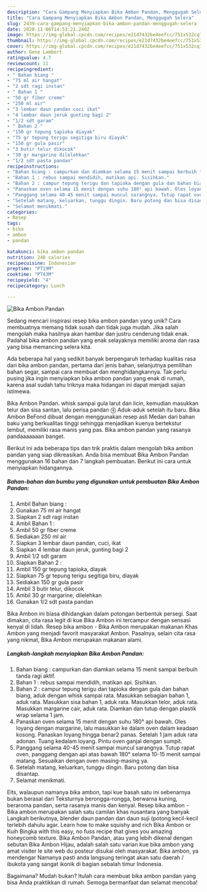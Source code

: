 ```yaml
---
description: "Cara Gampang Menyiapkan Bika Ambon Pandan, Menggugah Selera"
title: "Cara Gampang Menyiapkan Bika Ambon Pandan, Menggugah Selera"
slug: 2439-cara-gampang-menyiapkan-bika-ambon-pandan-menggugah-selera
date: 2020-11-06T14:53:21.240Z
image: https://img-global.cpcdn.com/recipes/e21d7432be4eefcc/751x532cq70/bika-ambon-pandan-foto-resep-utama.jpg
thumbnail: https://img-global.cpcdn.com/recipes/e21d7432be4eefcc/751x532cq70/bika-ambon-pandan-foto-resep-utama.jpg
cover: https://img-global.cpcdn.com/recipes/e21d7432be4eefcc/751x532cq70/bika-ambon-pandan-foto-resep-utama.jpg
author: Gene Lambert
ratingvalue: 4.7
reviewcount: 11
recipeingredient:
- " Bahan biang "
- "75 ml air hangat"
- "2 sdt ragi instan"
- " Bahan 1 "
- "50 gr fiber creme"
- "250 ml air"
- "3 lembar daun pandan cuci ikat"
- "4 lembar daun jeruk gunting bagi 2"
- "1/2 sdt garam"
- " Bahan 2 "
- "150 gr tepung tapioka diayak"
- "75 gr tepung terigu segitiga biru diayak"
- "150 gr gula pasir"
- "3 butir telur dikocok"
- "30 gr margarine dilelehkan"
- "1/2 sdt pasta pandan"
recipeinstructions:
- "Bahan biang : campurkan dan diamkan selama 15 menit sampai berbuih tanda ragi aktif."
- "Bahan 1 : rebus sampai mendidih, matikan api. Sisihkan."
- "Bahan 2 : campur tepung terigu dan tapioka dengan gula dan bahan biang, aduk dengan whisk sampai rata. Masukkan sebagian bahan 1, aduk rata. Masukkan sisa bahan 1, aduk rata. Masukkan telor, aduk rata. Masukkan margarine cair, aduk rata. Diamkan dan tutup dengan plastik wrap selama 1 jam."
- "Panaskan oven selama 15 menit dengan suhu 180° api bawah. Oles loyang dengan margarine, lalu masukkan ke dalam oven dalam keadaan kosong. Panaskan loyang hingga benar2 panas. Setelah 1 jam aduk rata adonan. Tuang kedalam loyang. Pintu oven ganjal dengan sumpit."
- "Panggang selama 40-45 menit sampai muncul sarangnya. Tutup rapat oven, panggang dengan api atas bawah 180° selama 10-15 menit sampai matang. Sesuaikan dengan oven masing-masing ya."
- "Setelah matang, keluarkan, tunggu dingin. Baru potong dan bisa disantap."
- "Selamat menikmati."
categories:
- Resep
tags:
- bika
- ambon
- pandan

katakunci: bika ambon pandan 
nutrition: 248 calories
recipecuisine: Indonesian
preptime: "PT19M"
cooktime: "PT43M"
recipeyield: "4"
recipecategory: Lunch

---
```



![Bika Ambon Pandan](https://img-global.cpcdn.com/recipes/e21d7432be4eefcc/751x532cq70/bika-ambon-pandan-foto-resep-utama.jpg)

Sedang mencari inspirasi resep bika ambon pandan yang unik? Cara membuatnya memang tidak susah dan tidak juga mudah. Jika salah mengolah maka hasilnya akan hambar dan justru cenderung tidak enak. Padahal bika ambon pandan yang enak selayaknya memiliki aroma dan rasa yang bisa memancing selera kita.

Ada beberapa hal yang sedikit banyak berpengaruh terhadap kualitas rasa dari bika ambon pandan, pertama dari jenis bahan, selanjutnya pemilihan bahan segar, sampai cara membuat dan menghidangkannya. Tak perlu pusing jika ingin menyiapkan bika ambon pandan yang enak di rumah, karena asal sudah tahu triknya maka hidangan ini dapat menjadi sajian istimewa.

Bika Ambon Pandan. whisk sampai gula larut dan licin, kemudian masukkan telur dan sisa santan, lalu perisa pandan ⓸ Aduk-aduk setelah itu baru. Bika Ambon BeFond dibuat dengan menggunakan resep asli Medan dari bahan baku yang berkualitas tinggi sehingga menjadikan kuenya bertekstur lembut, memiliki rasa manis yang pas. Bika ambon pandan yang rasanya pandaaaaaaan banget.


Berikut ini ada beberapa tips dan trik praktis dalam mengolah bika ambon pandan yang siap dikreasikan. Anda bisa membuat Bika Ambon Pandan menggunakan 16 bahan dan 7 langkah pembuatan. Berikut ini cara untuk menyiapkan hidangannya.

<!--inarticleads1-->

##### Bahan-bahan dan bumbu yang digunakan untuk pembuatan Bika Ambon Pandan:

1. Ambil  Bahan biang :
1. Gunakan 75 ml air hangat
1. Siapkan 2 sdt ragi instan
1. Ambil  Bahan 1 :
1. Ambil 50 gr fiber creme
1. Sediakan 250 ml air
1. Siapkan 3 lembar daun pandan, cuci, ikat
1. Siapkan 4 lembar daun jeruk, gunting bagi 2
1. Ambil 1/2 sdt garam
1. Siapkan  Bahan 2 :
1. Ambil 150 gr tepung tapioka, diayak
1. Siapkan 75 gr tepung terigu segitiga biru, diayak
1. Sediakan 150 gr gula pasir
1. Ambil 3 butir telur, dikocok
1. Ambil 30 gr margarine, dilelehkan
1. Gunakan 1/2 sdt pasta pandan


Bika Ambon ini biasa dihidangkan dalam potongan berbentuk persegi. Saat dimakan, cita rasa legit di kue Bika Ambon ini tercampur dengan sensasi kenyal di lidah. Resep bika ambon - Bika Ambon merupakan makanan Khas Ambon yang menjadi favorit masyarakat Ambon. Pasalnya, selain cita rasa yang nikmat, Bika Ambon merupakan makanan alami. 

<!--inarticleads2-->

##### Langkah-langkah menyiapkan Bika Ambon Pandan:

1. Bahan biang : campurkan dan diamkan selama 15 menit sampai berbuih tanda ragi aktif.
1. Bahan 1 : rebus sampai mendidih, matikan api. Sisihkan.
1. Bahan 2 : campur tepung terigu dan tapioka dengan gula dan bahan biang, aduk dengan whisk sampai rata. Masukkan sebagian bahan 1, aduk rata. Masukkan sisa bahan 1, aduk rata. Masukkan telor, aduk rata. Masukkan margarine cair, aduk rata. Diamkan dan tutup dengan plastik wrap selama 1 jam.
1. Panaskan oven selama 15 menit dengan suhu 180° api bawah. Oles loyang dengan margarine, lalu masukkan ke dalam oven dalam keadaan kosong. Panaskan loyang hingga benar2 panas. Setelah 1 jam aduk rata adonan. Tuang kedalam loyang. Pintu oven ganjal dengan sumpit.
1. Panggang selama 40-45 menit sampai muncul sarangnya. Tutup rapat oven, panggang dengan api atas bawah 180° selama 10-15 menit sampai matang. Sesuaikan dengan oven masing-masing ya.
1. Setelah matang, keluarkan, tunggu dingin. Baru potong dan bisa disantap.
1. Selamat menikmati.


Eits, walaupun namanya bika ambon, tapi kue basah satu ini sebenarnya bukan berasal dari Teksturnya berongga-rongga, berwarna kuning, beraroma pandan, serta rasanya manis dan kenyal. Resep bika ambon - Bika ambon merupakan salah satu camilan khas nusantara yang banyak Langkah berikutnya, blender daun pandan dan daun suji (potong kecil-kecil terlebih dahulu agar. Learn how to make squishy and rich Bika Ambon or Kuih Bingka with this easy, no fuss recipe that gives you amazing honeycomb texture. Bika Ambon Pandan, atau yang lebih dikenal dengan sebutan Bika Ambon Hijau, adalah salah satu varian kue bika ambon yang amat visiter le site web du posteur disukai oleh masyarakat. Bika ambon, ya mendengar Namanya pasti anda langsung teringat akan satu daerah / ibukota yang sangat ikonik di bagian sebalah timur Indonesia. 

Bagaimana? Mudah bukan? Itulah cara membuat bika ambon pandan yang bisa Anda praktikkan di rumah. Semoga bermanfaat dan selamat mencoba!
